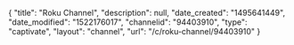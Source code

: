 {
    "title": "Roku Channel",
    "description": null,
    "date_created": "1495641449",
    "date_modified": "1522176017",
    "channelid": "94403910",
    "type": "captivate",
    "layout": "channel",
    "url": "\/c\/roku-channel\/94403910"
}